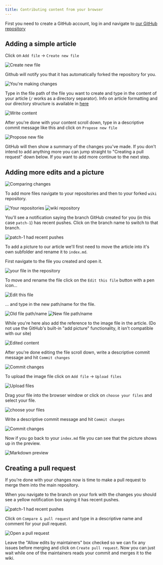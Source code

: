 ```yaml
---
title: Contributing content from your browser
---
```

First you need to create a GitHub account, log in and navigate to [our GitHub repository](https://github.com/SynthDIY/wiki)

## Adding a simple article

Click on `Add file` -> `Create new file`

![Create new file](create-new-file.jpg)

Github will notify you that it has automatically forked the repository for you.

![You're making changes](youre-making-changes.jpg)

Type in the file path of the file you want to create and type in the content of your article
(`/` works as a directory separator).
Info on article formatting and our directory structure is available in [here](../repository-structure-and-article-formatting)

![Write content](write-content.jpg)

After you're done with your content scroll down, type in a descriptive commit message like this and click on `Propose new file`

![Propose new file](propose-new-file.jpg)

GitHub will then show a summary of the changes you've made. If you don't intend to add anything more you can jump straight to "Creating a pull request" down below. If you want to add more continue to the next step.

## Adding more edits and a picture

![Comparing changes](comparing-changes.jpg)

To add more files navigate to your repositories and then to your forked `wiki` repository.

![Your repositories](your-repositories.jpg)
![wiki repository](wiki-repository.jpg)

You'll see a notification saying the branch GitHub created for you (in this case `patch-1`) has recent pushes.
Click on the branch name to switch to that branch.

![patch-1 had recent pushes](recent-pushes.png)

To add a picture to our article we'll first need to move the article into it's own subfolder and rename it to `index.md`.

First navigate to the file you created and open it.

![your file in the repository](your-file.jpg)

To move and rename the file click on the `Edit this file` button with a pen icon...

![Edit this file](edit-file.jpg)

... and type in the new path/name for the file.

![Old file path/name](old-path-name.jpg)
![New file path/name](new-path-name.jpg)

While you're here also add the reference to the image file in the article. (Do not use the GitHub's built-in "add picture" functionality, it isn't compatible with our site)

![Edited content](edited-content.jpg)

After you're done editing the file scroll down, write a descriptive commit message and hit `Commit changes`

![Commit changes](commit-changes.jpg)

To upload the image file click on `Add file` -> `Upload files`

![Upload files](upload-files.jpg)

Drag your file into the browser window or click on `choose your files` and select your file.

![choose your files](choose-your-files.jpg)

Write a descriptive commit message and hit `Commit changes`

![Commit changes](commit-changes-2.jpg)

Now if you go back to your `index.md` file you can see that the picture shows up in the preview.

![Markdown preview](markdown-preview.jpg)

## Creating a pull request

If you're done with your changes now is time to make a pull request to merge them into the main repository.

When you navigate to the branch on your fork with the changes you should see a yellow notification box saying it  has recent pushes.

![patch-1 had recent pushes](recent-pushes-2.jpg)

Click on `Compare & pull request` and type in a descriptive name and comment for your pull request.

![Open a pull request](open-a-pull-request.jpg)

Leave the "Allow edits by maintainers" box checked so we can fix any issues before merging and click on `Create pull request`. Now you can just wait while one of the maintainers reads your commit and merges it to the wiki.
